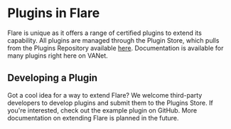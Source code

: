 # Plugins in Flare

Flare is unique as it offers a range of certified plugins to extend its capability. All plugins are managed through the Plugin Store, which pulls from the Plugins Repository available [here](https://github.com/va-net/flare-plugins). Documentation is available for many plugins right here on VANet.

## Developing a Plugin

Got a cool idea for a way to extend Flare? We welcome third-party developers to develop plugins and submit them to the Plugins Store. If you're interested, check out the example plugin on GitHub. More documentation on extending Flare is planned in the future.